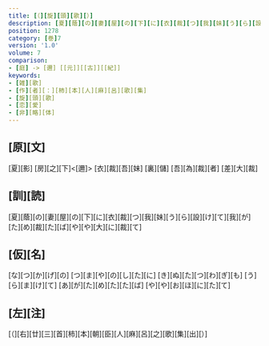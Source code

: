 ```yaml
---
title: [（][旋][頭][歌][）]
description: [夏][蔭][の][妻][屋][の][下][に][衣][裁][つ][我][妹][う][ら][設][け][て][我][が][た][め][裁][た][ば][や][や][大][に][裁][て]
position: 1278
category: [巻]7
version: '1.0'
volume: 7
comparison:
- [庭] -> [邇] [[元]][[古]][[紀]]
keywords:
- [雑][歌]
- [作][者][：][柿][本][人][麻][呂][歌][集]
- [旋][頭][歌]
- [恋][愛]
- [非][略][体]
---
```


## [原][文]

[夏][影] [房][之][下]<[邇]> [衣][裁][吾][妹] [裏][儲] [吾][為][裁][者] [差][大][裁]

## [訓][読]

[夏][蔭][の][妻][屋][の][下][に][衣][裁][つ][我][妹][う][ら][設][け][て][我][が][た][め][裁][た][ば][や][や][大][に][裁][て]

## [仮][名]

[な][つ][か][げ][の] [つ][ま][や][の][し][た][に] [き][ぬ][た][つ][わ][ぎ][も] [う][ら][ま][け][て] [あ][が][た][め][た][た][ば] [や][や][お][ほ][に][た][て]

## [左][注]

[（][右][廿][三][首][柿][本][朝][臣][人][麻][呂][之][歌][集][出][）]

